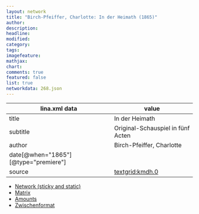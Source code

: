 ```yaml
---
layout: network
title: "Birch-Pfeiffer, Charlotte: In der Heimath (1865)"
author:
description:
headline:
modified:
category:
tags:
imagefeature: 
mathjax: 
chart: 
comments: true
featured: false
list: true
networkdata: 268.json
---
```

lina.xml data  | value
------------- | -------------
title|In der Heimath
subtitle|Original-Schauspiel in fünf Acten
author|Birch-Pfeiffer, Charlotte
date[@when="1865"][@type="premiere"]|
source|[textgrid:kmdh.0](https://textgridlab.org/1.0/tgcrud-public/rest/textgrid:kmdh.0/data)



* [Network (sticky and static)](/linas/network268)
* [Matrix](/linas/matrix268)
* [Amounts](/linas/amount268)
* [Zwischenformat](/linas/lina268 )
